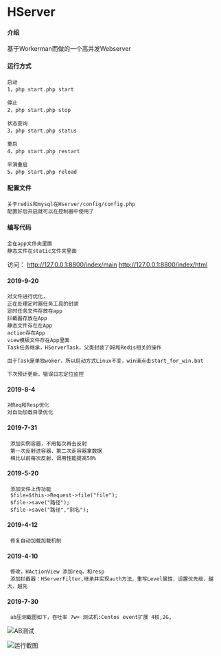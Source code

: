 # HServer

#### 介绍
基于Workerman而做的一个高并发Webserver


#### 运行方式

    启动
    1，php start.php start

    停止
    2，php start.php stop

    状态查询
    3，php start.php status

    重启
    4，php start.php restart

    平滑重启
    5，php start.php reload

#### 配置文件
    关于redis和mysql在Hserver/config/config.php
    配置好后开启就可以在控制器中使用了

#### 编写代码
    全在app文件夹里面
    静态文件在static文件夹里面


访问：
    http://127.0.0.1:8800/index/main
    http://127.0.0.1:8800/index/html
    
#### 2019-9-20
    对文件进行优化，
    正在处理定时器任务工具的封装
    定时任务文件存放在app
    拦截器存放在App
    静态文件存在在App
    action存在App
    view模板文件存在App里面
    Task任务继承，HServerTask，父类封装了DB和Redis相关的操作
    
    由于Task是单独woker，所以启动方式Linux不变，win请点击start_for_win.bat
    
    下次预计更新，错误日志定位监控
 
#### 2019-8-4
    对Req和Resp优化
    对自动加载目录优化

#### 2019-7-31 
     添加实例容器，不用每次再去反射
     第一次反射进容器，第二次走容器拿数据
     相比以前每次反射，调用性能提高58%

#### 2019-5-20
     添加文件上传功能
     $file=$this->Request->file("file");
     $file->save("路径");
     $file->save("路径","别名");
     

#### 2019-4-12
     修复自动加载加载机制


#### 2019-4-10
     修改，HActionView 添加req，和resp
     添加拦截器：HServerFilter,继承并实现auth方法，重写Level属性，设置优先级，越大，越先

#### 2019-7-30
     ab压测截图如下，吞吐率 7w+ 测试机:Centos event扩展 4核,2G, 
![AB测试](https://gitee.com/heixiaomas/HServer/raw/master/app/static/img/d.png)

![运行截图](https://gitee.com/heixiaomas/HServer/raw/master/app/static/img/b.png)